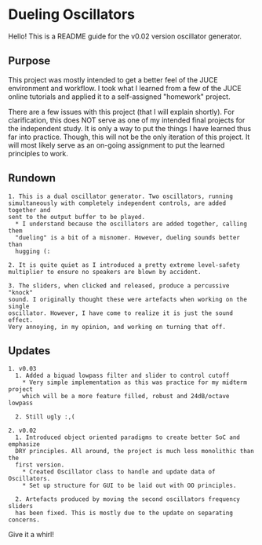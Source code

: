 # Dueling Oscillators

Hello! This is a README guide for the v0.02 version oscillator generator.

## Purpose

This project was mostly intended to get a better feel of the JUCE environment
and workflow. I took what I learned from a few of the JUCE online tutorials and
applied it to a self-assigned "homework" project.

There are a few issues with this project (that I will explain shortly). For
clarification, this does NOT serve as one of my intended final projects for the
independent study. It is only a way to put the things I have learned thus far
into practice. Though, this will not be the only iteration of this project. It
will most likely serve as an on-going assignment to put the learned principles
to work.

## Rundown
	1. This is a dual oscillator generator. Two oscillators, running
	simultaneously with completely independent controls, are added together and
	sent to the output buffer to be played.
	  * I understand because the oscillators are added together, calling them
	  "dueling" is a bit of a misnomer. However, dueling sounds better than
	  hugging (:

	2. It is quite quiet as I introduced a pretty extreme level-safety
	multiplier to ensure no speakers are blown by accident.

	3. The sliders, when clicked and released, produce a percussive "knock"
	sound. I originally thought these were artefacts when working on the single
	oscillator. However, I have come to realize it is just the sound effect.
	Very annoying, in my opinion, and working on turning that off.

## Updates

	1. v0.03
	  1. Added a biquad lowpass filter and slider to control cutoff
	    * Very simple implementation as this was practice for my midterm project
		which will be a more feature filled, robust and 24dB/octave lowpass

	  2. Still ugly :,(
		  
	2. v0.02
	  1. Introduced object oriented paradigms to create better SoC and emphasize
	  DRY principles. All around, the project is much less monolithic than the
	  first version.
	    * Created Oscillator class to handle and update data of Oscillators.
		* Set up structure for GUI to be laid out with OO principles.

	  2. Artefacts produced by moving the second oscillators frequency sliders
	  has been fixed. This is mostly due to the update on separating concerns.



Give it a whirl!
